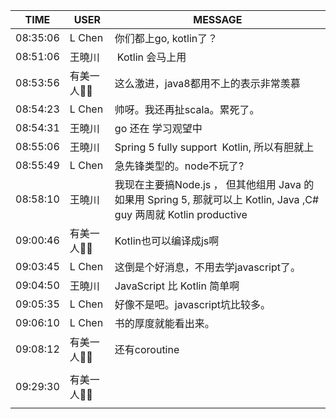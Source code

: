 TIME | USER | MESSAGE
--- | --- | ---
08:35:06 | L Chen | 你们都上go, kotlin了？ 
08:51:06 | 王曉川 |  Kotlin 会马上用
08:53:56 | 有美一人🌺🌺 | 这么激进，java8都用不上的表示非常羡慕
08:54:23 | L Chen | 帅呀。我还再扯scala。累死了。
08:54:31 | 王曉川 | go 还在 学习观望中
08:55:06 | 王曉川 | Spring 5 fully support  Kotlin, 所以有胆就上
08:55:49 | L Chen | 急先锋类型的。node不玩了?
08:58:10 | 王曉川 | 我现在主要搞Node.js ， 但其他组用 Java 的如果用 Spring 5, 那就可以上 Kotlin, Java ,C# guy 两周就 Kotlin productive
09:00:46 | 有美一人🌺🌺 | Kotlin也可以编译成js啊
09:03:45 | L Chen | 这倒是个好消息，不用去学javascript了。
09:04:50 | 王曉川 | JavaScript 比 Kotlin 简单啊
09:05:35 | L Chen | 好像不是吧。javascript坑比较多。
09:06:10 | L Chen | 书的厚度就能看出来。
09:08:12 | 有美一人🌺🌺 | 还有coroutine
09:29:30 | 有美一人🌺🌺 | <?xml version="1.0"?><br/><msg><br/>	<appmsg appid="wxd3f6cb54399a8489" sdkver="0"><br/>		<title>知乎 | Excel 到底有多厉害？</title><br/>		<des>微软亚洲研究院 的回答，已获得了 131 个赞同</des><br/>		<action /><br/>		<type>5</type><br/>		<showtype>0</showtype><br/>		<soundtype>0</soundtype><br/>		<mediatagname /><br/>		<messageext /><br/>		<messageaction /><br/>		<content /><br/>		<contentattr>0</contentattr><br/>		<url>https://www.zhihu.com/question/27588491/answer/276995903?utm_medium=social&amp;amp;utm_source=wechat_session</url><br/>		<lowurl /><br/>		<dataurl /><br/>		<lowdataurl /><br/>		<appattach><br/>			<totallen>0</totallen><br/>			<attachid /><br/>			<emoticonmd5 /><br/>			<fileext /><br/>			<cdnthumburl>304f020100044830460201000204802a25a8020310d95f020421c1cdcb02045a33b9b80421777869645f7a686676317374613266616e31313934365f313531333333393331390204010c00030201000400</cdnthumburl><br/>			<cdnthumbmd5>490aabda32f847f0f562c3320ce6a551</cdnthumbmd5><br/>			<cdnthumblength>3535</cdnthumblength><br/>			<cdnthumbwidth>120</cdnthumbwidth><br/>			<cdnthumbheight>120</cdnthumbheight><br/>			<cdnthumbaeskey>d4c3cd4f4ba84100bfd4ec7b954abbe5</cdnthumbaeskey><br/>			<aeskey>d4c3cd4f4ba84100bfd4ec7b954abbe5</aeskey><br/>			<encryver>0</encryver><br/>		</appattach><br/>		<extinfo /><br/>		<sourceusername /><br/>		<sourcedisplayname /><br/>		<thumburl /><br/>		<md5 /><br/>		<statextstr>GhQKEnd4ZDNmNmNiNTQzOTlhODQ4OQ==</statextstr><br/>	</appmsg><br/>	<fromusername>atu0830</fromusername><br/>	<scene>0</scene><br/>	<appinfo><br/>		<version>52</version><br/>		<appname>知乎</appname><br/>	</appinfo><br/>	<commenturl></commenturl><br/></msg><br/><br/>
09:29:29 | 有美一人🌺🌺 | 黑科技
09:37:04 | L Chen | 创新，越来越不是一件严肃的事情了。
09:37:28 | L Chen | 大家玩着玩着就改变了世界。
11:50:12 | danny liu | 有没有Python学习小组[呲牙]
12:09:08 | 王曉川 | 高中生玩得熟
12:11:53 | 王军 | 我前两天问关于word—>pdf，用interop 但是developer刚告诉我需要在server install ms word，那不可能啊，谁用过interop的告诉我在server需要deploy什么？
12:23:33 | 有美一人🌺🌺 | 官方建议用open xml
12:28:57 | 王军 | 什么library可以用 open XML？
12:30:31 | 有美一人🌺🌺 | Nuget 里有openxml
12:48:43 | 王军 | 哦，看了这个，但是这个不能convert to pdf
12:58:17 | 有美一人🌺🌺 | 弄个虚拟打印机打成pdf
13:02:34 | L Chen | 跟我以前的土办法一样呀。
13:09:28 | 王军 | 虚拟打印机在code里面用啥？
13:11:49 | 有美一人🌺🌺 |  当普通打印机使呗
13:12:13 | 王军 | 你们在production允许这么整？
13:12:53 | 王军 | 我从来没想到弄个PDF然后merge这么麻烦
13:14:26 | 有美一人🌺🌺 | 或者用python写个脚本
13:15:17 | 王军 | python需要什么library generate PDF？
13:16:26 | 王军 | https://www.binpress.com/tutorial/manipulating-pdfs-with-python/167
13:16:43 | 王军 | 不论啥语言，还是要个library才能整
13:19:07 | 有美一人🌺🌺 | 我上次弄excel 只装python和一个包就好了
13:21:42 | 有美一人🌺🌺 | Python-docx 应该是不依赖其他包
13:28:59 | 王军 | 你说Python-docx可以convert docx成PDF可以merge PDF？
13:34:29 | 有美一人🌺🌺 | 看来不行，还不如虚拟打印机呢
13:38:23 | 有美一人🌺🌺 | 微软看来是怕你们不买license啊
13:52:42 | L Chen | 还真有人用虚拟打印机。
13:53:21 | L Chen | HR-Block的软件就是用pdf955
13:57:06 | 有美一人🌺🌺 | 微软自带的xps document writer 就可以打pdf
13:59:18 | 有美一人🌺🌺 | xps 就是open xml paper specification
14:01:42 | L Chen | xps能开word吗?不装office的话。
14:08:08 | 王军 | 到目前为止我见到的比较强的library就是itext
14:08:26 | 王军 | 各种语言的都有，就是license是AGPL
14:11:54 | 王军 | 俺不是法律专业，不知道AGPL在close source是不是可用。回头我问法律部吧。
14:12:22 | 有美一人🌺🌺 | 你们没有sharepoint吗
14:12:41 | 王军 | 咱换一个话题，Google analytic在公司内部用的，或者说on premis的solution有哪些？
14:12:59 | 王军 | @有美一人🌺🌺 有Sharepoint啊
14:13:35 | 有美一人🌺🌺 | 传到sharepoint转啊
14:14:14 | 王军 | 在production没用Sharepoint
14:17:21 | 有美一人🌺🌺 | 传过去再放到production 
14:17:32 | L Chen | 从来没用过GA.
14:17:45 | L Chen | 不知原理。
14:18:20 | 王军 | GA挺好用的
14:18:44 | L Chen | 会不会泄密?
14:18:51 | 王军 | GA的原理就是把你想track的page上加上他们特定的tag
14:19:01 | 王军 | 然后Google就啥都知道了
14:19:08 | 王军 | 怕泄密啊
14:19:23 | 王军 | 所以我们这些公司不敢轻易用啊
14:19:38 | 王军 | 有些page没有sensitive data没有事
14:20:33 | 王军 | <?xml version="1.0"?><br/><msg><br/>	<img aeskey="71f35ce8afd144d2a8198d5a5def3d5a" encryver="0" cdnthumbaeskey="71f35ce8afd144d2a8198d5a5def3d5a" cdnthumburl="3051020100044a30480201000204fdfa2327020310d95f020430c1cdcb02045a342e910423323436373434393639344063686174726f6f6d32393736375f313531333336393233310204010c00020201000400" cdnthumblength="3698" cdnthumbheight="114" cdnthumbwidth="120" cdnmidheight="0" cdnmidwidth="0" cdnhdheight="0" cdnhdwidth="0" cdnmidimgurl="3051020100044a30480201000204fdfa2327020310d95f020430c1cdcb02045a342e910423323436373434393639344063686174726f6f6d32393736375f313531333336393233310204010c00020201000400" length="71425" md5="c1e860303912f14fdb93b7478817f832" /><br/></msg><br/>
14:20:39 | L Chen | Amazon用啥?
14:20:59 | 王军 | 类似这样的dashboard，对了解user activity很有帮助
14:21:22 | 有美一人🌺🌺 | iis log就好了啊
14:21:32 | 王军 | good question，我不知到amazon用啥，他们买过其他的公司
14:21:52 | 王军 | @有美一人🌺🌺 GA能做的比IIS log多多了
14:22:00 | 王军 | 你弄个账号玩玩吧
14:22:03 | 王军 | 可好玩呢
14:22:19 | L Chen | 我没网站。
14:22:28 | L Chen | 等我网站建起来
14:23:14 | 有美一人🌺🌺 | 不敢用就只能山寨啊
14:23:26 | L Chen | google肯定自己做了enrichment.
14:23:47 | L Chen | 你们内部用其实很多花哨功能也用不上。不如自己做一个。
14:24:00 | L Chen | 吧IIS log index到ELK
14:24:12 | 王军 | 那个是正路子
14:24:24 | L Chen | iP map 到office/cube.
14:24:27 | 王军 | web log进elastic或者splunk
14:24:39 | L Chen | 或者取computer name.
14:24:38 | 王军 | 就是splunk太贵
14:25:24 | L Chen | 可以做个enterprise solution。
14:25:41 | L Chen | 没准还能卖两个钱。
14:26:33 | 有美一人🌺🌺 | 你可以外网挂ga,内网自己的一套
14:28:44 | 王军 | 我就想知道内网那套用啥
14:28:57 | 有美一人🌺🌺 | Splunk有开源实现啊
14:29:32 | 王军 | splunk做不了GA的活吧
14:30:44 | 有美一人🌺🌺 | Piwik
14:34:29 | 有美一人🌺🌺 | Amazon 的叫pinpoint 
14:35:56 | 有美一人🌺🌺 | 只做mobile
14:51:27 | 羲文(Xiwen) | Question: I have a spring boot based web application running in AWS.  The request comes from client, then cloudfront, load balancer, finally to application server.  A functionality of the application is file uploading. The problem is the client may get cloudfront response time out error for large file uploading. While increasing the time out is not a good solution to prevent the error from happening, a good one may be letting the application send keep alive response to the client periodically during uploading so the cloudfront always gets a response until the uploading is finished. My question is how I can create the keep alive response in the application.
14:53:28 | 王曉川 | Uploading 会超过五分钟吗？
14:57:19 | 羲文(Xiwen) | It does sometimes. Besides simple uploading some other processes are going on too.
15:03:18 | 羲文(Xiwen) | The current response time out is one minute. That means no response for a minute,  the cloud front will throw the error. We don't want to increase the time out since we don't know what its upper limit will be.
15:17:37 | L Chen | 做keep alive这个主意挺好的呀。
15:19:31 | L Chen | 没搞清楚你client, cloudfront, 和server三方是怎么互动的。
15:28:08 | 羲文(Xiwen) | @L Chen how to send keep alive response periodically from spring boot application?
15:29:14 | 王曉川 | Asynchronous way?
15:29:28 | 王曉川 | Maybe better
15:30:34 | 羲文(Xiwen) | @L Chen request -> cloudfront -> load balancer -> application server. Response: Reverse direction
15:31:14 | 羲文(Xiwen) | @王曉川 example or link?
15:34:48 | L Chen | 以前asp.net做过一个。土办法。
15:35:38 | L Chen | 新的办法应该考虑用long polling或者web socket.
15:35:58 | L Chen | async 也可以的。
15:36:39 | L Chen | async upload file. server returns immediately with a job id.
15:36:51 | L Chen | client keep polling the status for the job.
15:41:11 | L Chen | http://niels.nu/blog/2016/spring-async-rest.html
15:44:27 | 羲文(Xiwen) | @L Chen cool. Will look. Thanks!
16:13:05 | 王曉川 | 我不太喜欢 polling,  让 uploading Asynchronous process, 通知 user when it is done
16:14:36 | L Chen | async controller是最新的技术
16:15:07 | L Chen | 我估计对于很老的browser async controller下面还是polling.
16:15:26 | L Chen | 只是封装起来了。至少singalR就是这样的。
16:15:41 | L Chen | 具体我没研究过。
16:20:27 | 王曉川 | 也听过 async rest, 没用过
16:41:18 | L Chen | 我也没用过。@羲文(Xiwen) 记得汇报一下好用不。
17:27:37 | 羲文(Xiwen) | @L Chen [强]
17:49:06 | 王军 | SignalR我们用过，太chatty，耗资源多，除非实时特别重要
17:49:20 | 王军 | 我准备把signalR干掉了
18:46:38 | | 
18:48:21 | 王曉川 | 群里有没有谁玩过 typescript? 看上去和 C # 差不多
18:48:23 | | 
18:51:28 | L Chen | 我玩过。不好玩
18:51:30 | | 
18:54:07 | 王曉川 | 和 C# 差不多，都有什么坑？IDE 能 refractor type script easily, 这个没有吸引力吗？
19:01:34 | L Chen | 混写javascript不舒服。
19:02:34 | danny liu | @王曉川 怎么像墙头草两边倒？
19:02:52 | L Chen | 尤其是很多的package只有js版本的。你要弄个什么typings的东西IDE才有autocomplete.
19:03:03 | 王曉川 | Typescript 不就是 JavaScript 的 superset吗？
19:03:42 | L Chen | 有些语法混在一起看起来很别扭。它还缺省要做类型检查，经常不是很爽。
19:03:55 | L Chen | es6更爽些。
19:04:11 | 王曉川 | 最近听说 很多 npm 上的lib 都有  typescript 版，不是吗？
19:04:36 | 王曉川 | @danny liu 墙头草？啥意思？
19:04:58 | L Chen | 是的。应该是越来越好。不过我除了写angular用typescript, 其他不用，直接写es6
19:05:26 | 王曉川 | @L Chen  es6 和 typescript 有没有 overlap?
19:06:02 | L Chen | 感觉差不多， typescript更讨厌些。因为有类型。
19:06:23 | L Chen | overlap应该是有。
19:06:48 | 王曉川 | ES6  不也有 class, constructor 吗？
19:06:51 | danny liu | @王曉川 又要快又要type safe
19:07:11 | L Chen | 但人家没有类型。
19:07:46 | 王曉川 | @L Chen  类型不是 class 吗？
19:07:49 | L Chen | typescript要类型。虽然你可以用any. 但是干嘛非要写any。
19:08:15 | 王曉川 | 明白了 any 是个坑
19:08:28 | L Chen | 举个例子： es 6 (message) => { console.log(message) ;}
19:09:01 | L Chen | typescript: (message: Any) => { console.log(message) ； }
19:09:29 | L Chen | 多讨厌。
19:09:55 | 王曉川 | Any 是 optional 的吧，可以不强迫用吧
19:10:16 | L Chen | 缺省是要检查的。
19:10:20 | 王曉川 | Default imply?
19:10:41 | L Chen | 如果你按es6的写法写，transpile报错。
19:10:56 | 王曉川 | 看来，还得再学习学习
19:11:09 | L Chen | 记得是这样。也有一阵子没写了。
19:12:04 | L Chen | 尤其是你想封装一些js的package到一个自己的function里面，parameter就需要any, any, any下去。
19:14:23 | 王曉川 | 最近接一个大型 Internet of thing project,  firebase, node, Kafka.  开发人员是 Java, C# background, stakeholders 想把他们 train 成 JavaScript  Developer, 问用 typescript ，是不是 transition 会更顺利
19:15:37 | 王曉川 | 只看过 Angular 2 的用 typescript, 没听说过 node 用  typescript
19:16:03 | L Chen | Angular 4还是typescript吧。
19:16:24 | 王曉川 | @L Chen 听你这么说， es6 更稳妥
19:16:52 | L Chen | node也可以用typescript写。transpile成javascript
19:17:33 | L Chen | 一开始我的chatty-boy我就尝试转成typescript. 后来觉得很不爽。改成es6了
19:17:38 | 王曉川 | 用 es6 会更简洁，对吗？
19:17:40 | L Chen | 用babel
19:18:30 | L Chen | https://github.com/jenac/chat-bot
19:18:38 | L Chen | 这个就是es6写的。
19:19:04 | L Chen | 你自己看吧。个人感觉比typescript好些。
19:21:10 | 王曉川 | 微软，谷歌联手推 typescript, 估计也有道理
19:48:16 | L Chen | 你用好了给我讲讲。
20:02:10 | 有美一人🌺🌺 | 周末推荐个游戏 Gorogoa 
21:40:14 | danny liu | @王曉川 你是已经有了答案，想让大家支持你[得意]
21:41:34 | danny liu | @L Chen Babel 很不错
21:41:33 | 王曉川 | @danny liu  typescript vs ES6 ，不好做的一决定，得玩玩才知道
21:43:17 | danny liu | @王曉川 typescript会让你挣多点钱[呲牙]
21:43:56 | L Chen | 那时候ts在angular里面生态很好。在server端不太好。tooling也不是很爽。
21:44:36 | L Chen | 现在不知道，等@王曉川 去发掘。
21:46:42 | danny liu | @王曉川 IOT后台用啥？
21:46:53 | 王曉川 | @danny liu  node
21:49:13 | danny liu | @王曉川 后台都用node，前台不是应该更灵活，react吧
21:52:03 | 王曉川 | 前台选择多， 但有人提出 polymer, 也在看看

